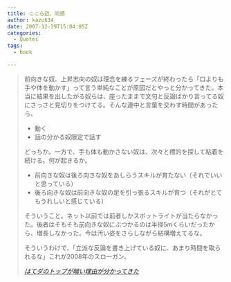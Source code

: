 ```yaml
---
title: ここら辺、同感
author: kazu634
date: 2007-12-29T15:04:05Z
categories:
  - Quotes
tags:
  - book

---
```

<div class="section">
<blockquote title="はてダのトップが暗い理由が分かってきた" cite="http://anond.hatelabo.jp/20071229092111">
<p>
      前向きな奴、上昇志向の奴は理念を練るフェーズが終わったら「口よりも手や体を動かす」って言う単純なことが原因だとやっと分かってきた。本当に結果を出したがる奴らは、座ったままで文句と反論ばかり言ってる奴にさっさと見切りをつけてる。そんな連中と言葉を交わす時間があったら、
</p>

<ul>
<li>
        動く
</li>
<li>
        話の分かる奴限定で話す
</li>
</ul>

<p>
      どっちか。一方で、手も体も動かさない奴は、次々と標的を探して粘着を続ける。何が起きるか。
</p>

<ul>
<li>
        前向きな奴は後ろ向きな奴をあしらうスキルが育たない（それでいいと思っている）
</li>
<li>
        後ろ向きな奴は前向きな奴の足を引っ張るスキルが育つ（それがとてもうれしいと感じている）
</li>
</ul>

<p>
      そういうこと。ネット以前では前者しかスポットライトが当たらなかった。後者はそもそも前向きな奴にぶつかるのは半径5mくらいだったから、増長しなかった。今は汚い姿をさらしながら結構増えてるな。
</p>

<p>
      そういうわけで、「立派な反論を書き上げている奴に、あまり時間を取られるな」これが2008年のスローガン。
</p>

<p>
<cite><a href="http://anond.hatelabo.jp/20071229092111" onclick="__gaTracker('send', 'event', 'outbound-article', 'http://anond.hatelabo.jp/20071229092111', 'はてダのトップが暗い理由が分かってきた');" target="_blank">はてダのトップが暗い理由が分かってきた</a></cite>
</p>
</blockquote>
</div>
